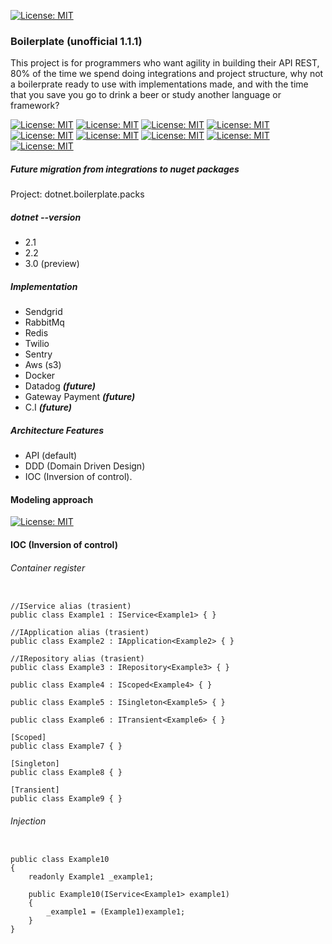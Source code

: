 
[![License: MIT](https://i.ibb.co/128hJcn/main.jpg)]()


### Boilerplate  (unofficial 1.1.1)

This project is for programmers who want agility in building their API REST, 80% of the time we spend doing integrations and project structure, why not a boilerprate ready to use with implementations made, and with the time that you save you go to drink a beer or study another language or framework?

[![License: MIT](https://img.shields.io/badge/License-MIT-yellow.svg)](https://opensource.org/licenses/MIT)
[![License: MIT](https://img.shields.io/badge/build-passing-brightgreen.svg)]()
[![License: MIT](https://img.shields.io/github/release/srburton/dotnet.boilerplate.svg)]()
[![License: MIT](https://img.shields.io/github/tag-date/srburton/dotnet.boilerplate.svg)]()
[![License: MIT](https://img.shields.io/github/languages/count/srburton/dotnet.boilerplate.svg)]()
[![License: MIT](https://img.shields.io/github/last-commit/srburton/dotnet.boilerplate.svg)]()
[![License: MIT](https://img.shields.io/github/languages/code-size/srburton/dotnet.boilerplate.svg)]()
[![License: MIT](https://img.shields.io/github/issues-raw/srburton/dotnet.boilerplate.svg)]()
[![License: MIT](	https://img.shields.io/github/issues-closed/srburton/dotnet.boilerplate.svg)]()

##### Future migration from integrations to nuget packages
 Project: dotnet.boilerplate.packs

##### dotnet --version
 - 2.1
 - 2.2
 - 3.0 (preview)
 

##### Implementation
- Sendgrid
- RabbitMq 
- Redis
- Twilio 
- Sentry
- Aws (s3) 
- Docker
- Datadog ***(future)***
- Gateway Payment ***(future)***
- C.I ***(future)***

##### Architecture Features
- API (default)
- DDD (Domain Driven Design)
- IOC (Inversion of control).



#### Modeling approach

[![License: MIT](https://i.ibb.co/vwLp4X4/Untitled-Diagram-1.png)]()

#### IOC (Inversion of control)

###### Container register 

```cSharp

//IService alias (trasient)
public class Example1 : IService<Example1> { }

//IApplication alias (trasient)
public class Example2 : IApplication<Example2> { }

//IRepository alias (trasient)
public class Example3 : IRepository<Example3> { }

public class Example4 : IScoped<Example4> { }

public class Example5 : ISingleton<Example5> { }

public class Example6 : ITransient<Example6> { }

[Scoped]
public class Example7 { }

[Singleton]
public class Example8 { }

[Transient]
public class Example9 { }

```

###### Injection 

```cSharp

public class Example10
{
    readonly Example1 _example1;

    public Example10(IService<Example1> example1)
    {
        _example1 = (Example1)example1;
    }
}

```



